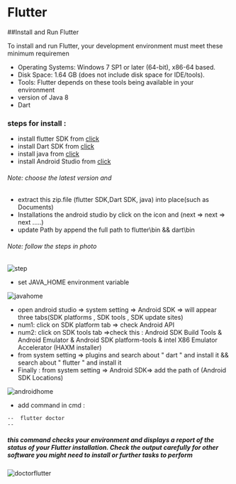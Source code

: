 # Flutter


##Install and Run Flutter

To install and run Flutter, your development environment must meet these minimum requiremen

 - Operating Systems: Windows 7 SP1 or later (64-bit), x86-64 based.
 - Disk Space: 1.64 GB (does not include disk space for IDE/tools).
 - Tools: Flutter depends on these tools being available in your environment 
 - version of Java 8 
 - Dart
 
 ### steps for install : 
 - install flutter SDK from [click](https://storage.googleapis.com/flutter_infra_release/releases/stable/windows/flutter_windows_2.5.3-stable.zip)
 - install Dart SDK from  [click](https://storage.googleapis.com/dart-archive/channels/stable/release/2.14.4/sdk/dartsdk-windows-x64-release.zip)
 - install java from [click](https://download.oracle.com/java/17/latest/jdk-17_windows-x64_bin.exe)
 - install Android Studio from [click](https://visualstudio.microsoft.com/thank-you-downloading-visual-studio/?sku=Community&rel=17)
 
 ###### Note: choose the latest version and 
 - extract this zip.file (flutter SDK,Dart SDK, java) into place(such as Documents) 
 - Installations the android studio by click on the icon and  (next => next => next .....)
 - update Path by append the full path to flutter\bin && dart\bin
 ###### Note: follow the steps in photo 
 
 ![step](https://user-images.githubusercontent.com/92294502/143201113-0defb188-c787-4886-a7e1-b732fcee5156.png)

 
 - set JAVA_HOME environment variable 
 
 
 ![javahome](https://user-images.githubusercontent.com/92294502/143201178-a9206dde-5216-4c37-af4a-4b722afe67b2.png)

 - open android studio => system setting => Android SDK => will appear three tabs(SDK platforms , SDK tools , SDK update sites) 
  - num1: click on SDK platform tab => check Android API
  - num2: click on  SDK tools tab =>check this : Android SDK Build Tools & Android Emulator & Android SDK platform-tools & intel X86 Emulator Accelerator (HAXM installer)
 - from  system setting => plugins and search about " dart " and install it && search about " flutter " and install it
 - Finally : from  system setting => Android SDK=> 
 add the path of (Android SDK Locations)
  
  
  ![androidhome](https://user-images.githubusercontent.com/92294502/143201256-01df3a3a-408d-4062-8b8f-a6ad7d9e97c9.png)

 - add command in cmd : 
 
 ```
--  flutter doctor
-- 
```
 
##### this command checks your environment and displays a report of the status of your Flutter installation. Check the output carefully for other software you might need to install or further tasks to perform 
 
![doctorflutter](https://user-images.githubusercontent.com/92294502/143201312-2c13bbb2-79d0-45cd-a4f5-fb53a02218a1.png)
